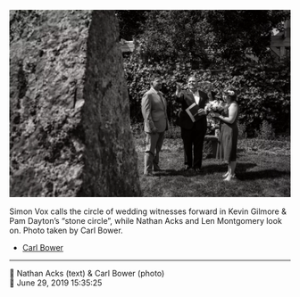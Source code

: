 ![Simon Vox calls the circle of wedding witnesses forward](assets/bc2fd611f90de27532e3191f1f2d6b5b.webp)

Simon Vox calls the circle of wedding witnesses forward in Kevin Gilmore & Pam Dayton’s “stone circle”, while Nathan Acks and Len Montgomery look on. Photo taken by Carl Bower.

* [Carl Bower](https://carlbowerphotos.com)

- - - -

<span aria-hidden="true">👥</span> Nathan Acks (text) & Carl Bower (photo)  
<span aria-hidden="true">📅</span> June 29, 2019 15:35:25
